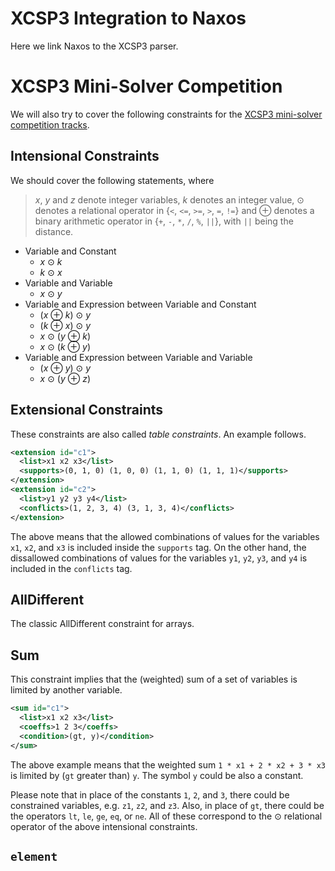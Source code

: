 # XCSP3 Integration to Naxos

Here we link Naxos to the XCSP3 parser.


# XCSP3 Mini-Solver Competition

We will also try to cover the following constraints for the
[XCSP3 mini-solver competition
tracks](http://xcsp.org/competition).

## Intensional Constraints

We should cover the following statements, where

> _x_, _y_ and _z_ denote integer variables, _k_ denotes an
> integer value, ⊙ denotes a relational operator in {`<`,
> `<=`, `>=`, `>`, `=`, `!=`} and ⊕ denotes a binary
> arithmetic operator in {`+`, `-`, `*`, `/`, `%`, `||`},
> with `||` being the distance.

 + Variable and Constant
    - _x_ ⊙ _k_
    - _k_ ⊙ _x_
 + Variable and Variable
    - _x_ ⊙ _y_
 + Variable and Expression between Variable and Constant
    - (_x_ ⊕ _k_) ⊙ _y_
    - (_k_ ⊕ _x_) ⊙ _y_
    - _x_ ⊙ (_y_ ⊕ _k_)
    - _x_ ⊙ (_k_ ⊕ _y_)
 + Variable and Expression between Variable and Variable
    - (_x_ ⊕ _y_) ⊙ _y_
    - _x_ ⊙ (_y_ ⊕ _z_)

## Extensional Constraints

These constraints are also called _table constraints_. An
example follows.

```xml
<extension id="c1">
  <list>x1 x2 x3</list>
  <supports>(0, 1, 0) (1, 0, 0) (1, 1, 0) (1, 1, 1)</supports>
</extension>
<extension id="c2">
  <list>y1 y2 y3 y4</list>
  <conflicts>(1, 2, 3, 4) (3, 1, 3, 4)</conflicts>
</extension>
```

The above means that the allowed combinations of values for
the variables `x1`, `x2`, and `x3` is included inside the
`supports` tag. On the other hand, the dissallowed
combinations of values for the variables `y1`, `y2`, `y3`,
and `y4` is included in the `conflicts` tag.

## AllDifferent

The classic AllDifferent constraint for arrays.

## Sum

This constraint implies that the (weighted) sum of a set of
variables is limited by another variable.

```xml
<sum id="c1">
  <list>x1 x2 x3</list>
  <coeffs>1 2 3</coeffs>
  <condition>(gt, y)</condition>
</sum>
```

The above example means that the weighted sum `1 * x1 + 2 *
x2 + 3 * x3` is limited by (`gt` greater than) `y`. The
symbol `y` could be also a constant.

Please note that in place of the constants `1`, `2`, and
`3`, there could be constrained variables, e.g. `z1`, `z2`,
and `z3`. Also, in place of `gt`, there could be the
operators `lt`, `le`, `ge`, `eq`, or `ne`. All of these
correspond to the ⊙ relational operator of the above
intensional constraints.

## `element`
